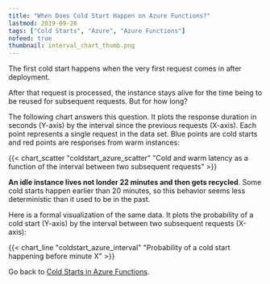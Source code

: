 ```yaml
---
title: "When Does Cold Start Happen on Azure Functions?"
lastmod: 2019-09-26
tags: ["Cold Starts", "Azure", "Azure Functions"]
nofeed: true
thumbnail: interval_chart_thumb.png
---
```


The first cold start happens when the very first request comes in after deployment.

After that request is processed, the instance stays alive for the time being to be reused for subsequent requests. But for how long?

The following chart answers this question. It plots the response duration in seconds (Y-axis) by the interval since the previous requests (X-axis). Each point represents a single request in the data set. Blue points are cold starts and red points are responses from warm instances:

{{< chart_scatter
    "coldstart_azure_scatter"
    "Cold and warm latency as a function of the interval between two subsequent requests" >}}

**An idle instance lives not londer 22 minutes and then gets recycled**. Some cold starts happen earlier than 20 minutes, so this behavior seems less deterministic than it used to be in the past.

Here is a formal visualization of the same data. It plots the probability of a cold start (Y-axis) by the interval between two subsequent requests (X-axis):

{{< chart_line
    "coldstart_azure_interval"
    "Probability of a cold start happening before minute X" >}}

Go back to [Cold Starts in Azure Functions](/serverless/coldstarts/azure/).